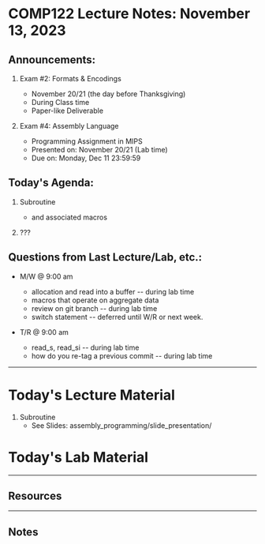# COMP122 Lecture Notes: November 13, 2023

## Announcements:

   1. Exam #2: Formats & Encodings
      - November 20/21 (the day before Thanksgiving)
      - During Class time
      - Paper-like Deliverable 

   1. Exam #4: Assembly Language
      - Programming Assignment in MIPS
      - Presented on: November 20/21  (Lab time)
      - Due on: Monday, Dec 11 23:59:59

## Today's Agenda:
   1. Subroutine
      - and associated macros

   1. ???


## Questions from Last Lecture/Lab, etc.:
   * M/W @ 9:00 am
     - allocation and read into a buffer -- during lab time
     - macros that operate on aggregate data
     - review on git branch -- during lab time
     - switch statement -- deferred until W/R or next week.

   * T/R @ 9:00 am
     - read_s, read_si  -- during lab time
     - how do you re-tag a previous commit -- during lab time


---
# Today's Lecture Material

  1. Subroutine
     - See Slides: assembly_programming/slide_presentation/
 

# Today's Lab Material



---
## Resources


---
<!-- This section for student's to place their own notes. -->
<!-- This section will not be updated by the Professor.   -->

## Notes  


